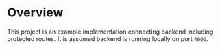 # Overview

This project is an example implementation connecting backend including protected routes. It is assumed backend is running locally on port `4000`.

